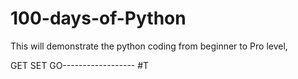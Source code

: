 # 100-days-of-Python
This will demonstrate the python coding from beginner to Pro level,


GET SET GO------------------                                        #T

